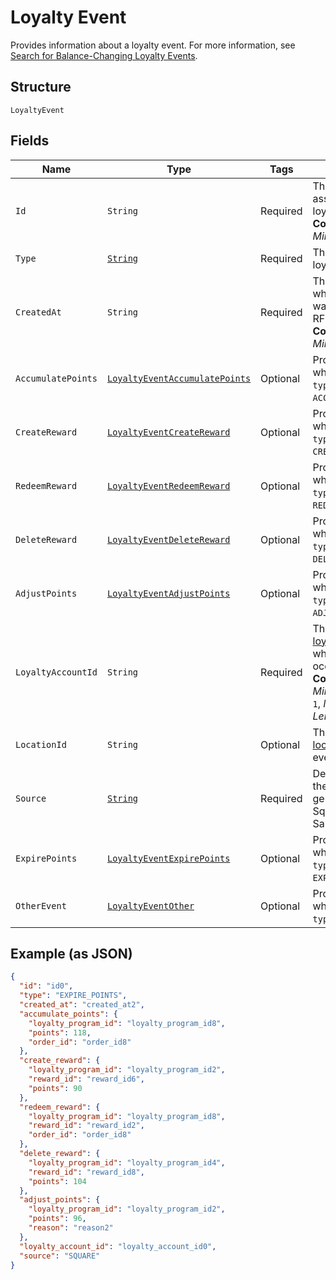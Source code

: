
# Loyalty Event

Provides information about a loyalty event.
For more information, see [Search for Balance-Changing Loyalty Events](../../https://developer.squareup.com/docs/loyalty-api/loyalty-events).

## Structure

`LoyaltyEvent`

## Fields

| Name | Type | Tags | Description | Getter |
|  --- | --- | --- | --- | --- |
| `Id` | `String` | Required | The Square-assigned ID of the loyalty event.<br>**Constraints**: *Minimum Length*: `1` | String getId() |
| `Type` | [`String`](../../doc/models/loyalty-event-type.md) | Required | The type of the loyalty event. | String getType() |
| `CreatedAt` | `String` | Required | The timestamp when the event was created, in RFC 3339 format.<br>**Constraints**: *Minimum Length*: `1` | String getCreatedAt() |
| `AccumulatePoints` | [`LoyaltyEventAccumulatePoints`](../../doc/models/loyalty-event-accumulate-points.md) | Optional | Provides metadata when the event `type` is `ACCUMULATE_POINTS`. | LoyaltyEventAccumulatePoints getAccumulatePoints() |
| `CreateReward` | [`LoyaltyEventCreateReward`](../../doc/models/loyalty-event-create-reward.md) | Optional | Provides metadata when the event `type` is `CREATE_REWARD`. | LoyaltyEventCreateReward getCreateReward() |
| `RedeemReward` | [`LoyaltyEventRedeemReward`](../../doc/models/loyalty-event-redeem-reward.md) | Optional | Provides metadata when the event `type` is `REDEEM_REWARD`. | LoyaltyEventRedeemReward getRedeemReward() |
| `DeleteReward` | [`LoyaltyEventDeleteReward`](../../doc/models/loyalty-event-delete-reward.md) | Optional | Provides metadata when the event `type` is `DELETE_REWARD`. | LoyaltyEventDeleteReward getDeleteReward() |
| `AdjustPoints` | [`LoyaltyEventAdjustPoints`](../../doc/models/loyalty-event-adjust-points.md) | Optional | Provides metadata when the event `type` is `ADJUST_POINTS`. | LoyaltyEventAdjustPoints getAdjustPoints() |
| `LoyaltyAccountId` | `String` | Required | The ID of the [loyalty account](../../doc/models/loyalty-account.md) in which the event occurred.<br>**Constraints**: *Minimum Length*: `1`, *Maximum Length*: `36` | String getLoyaltyAccountId() |
| `LocationId` | `String` | Optional | The ID of the [location](../../doc/models/location.md) where the event occurred. | String getLocationId() |
| `Source` | [`String`](../../doc/models/loyalty-event-source.md) | Required | Defines whether the event was generated by the Square Point of Sale. | String getSource() |
| `ExpirePoints` | [`LoyaltyEventExpirePoints`](../../doc/models/loyalty-event-expire-points.md) | Optional | Provides metadata when the event `type` is `EXPIRE_POINTS`. | LoyaltyEventExpirePoints getExpirePoints() |
| `OtherEvent` | [`LoyaltyEventOther`](../../doc/models/loyalty-event-other.md) | Optional | Provides metadata when the event `type` is `OTHER`. | LoyaltyEventOther getOtherEvent() |

## Example (as JSON)

```json
{
  "id": "id0",
  "type": "EXPIRE_POINTS",
  "created_at": "created_at2",
  "accumulate_points": {
    "loyalty_program_id": "loyalty_program_id8",
    "points": 118,
    "order_id": "order_id8"
  },
  "create_reward": {
    "loyalty_program_id": "loyalty_program_id2",
    "reward_id": "reward_id6",
    "points": 90
  },
  "redeem_reward": {
    "loyalty_program_id": "loyalty_program_id8",
    "reward_id": "reward_id2",
    "order_id": "order_id8"
  },
  "delete_reward": {
    "loyalty_program_id": "loyalty_program_id4",
    "reward_id": "reward_id8",
    "points": 104
  },
  "adjust_points": {
    "loyalty_program_id": "loyalty_program_id2",
    "points": 96,
    "reason": "reason2"
  },
  "loyalty_account_id": "loyalty_account_id0",
  "source": "SQUARE"
}
```

